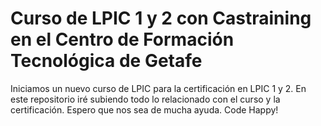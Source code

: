 # Curso de LPIC 1 y 2 con Castraining en el Centro de Formación Tecnológica de Getafe
Iniciamos un nuevo curso de LPIC para la certificación en LPIC 1 y 2. En este repositorio iré subiendo todo lo relacionado con el curso y la certificación. Espero que nos sea de mucha ayuda. 
Code Happy!
